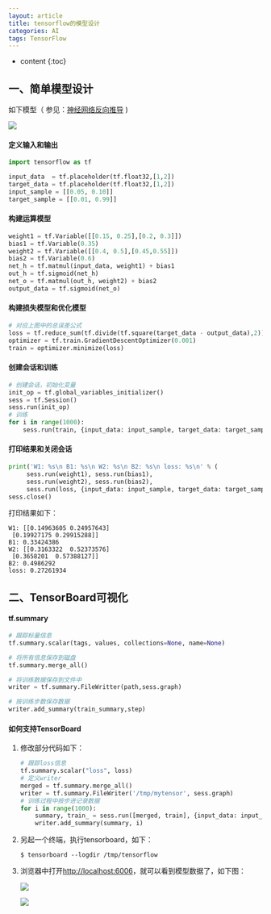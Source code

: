 ```yaml
---
layout: article
title: tensorflow的模型设计
categories: AI
tags: TensorFlow
---
```


* content
{:toc}

## 一、简单模型设计

如下模型（ 参见：[神经网络反向推导](http://harmonyhu.com/2018/05/23/neural-network/) )

![](https://harmonyhu.github.io/img/neuron.jpg)

<!--more-->

#### 定义输入和输出

```python
import tensorflow as tf

input_data  = tf.placeholder(tf.float32,[1,2])
target_data = tf.placeholder(tf.float32,[1,2])
input_sample = [[0.05, 0.10]]
target_sample = [[0.01, 0.99]]
```

#### 构建运算模型

```python
weight1 = tf.Variable([[0.15, 0.25],[0.2, 0.3]])
bias1 = tf.Variable(0.35)
weight2 = tf.Variable([[0.4, 0.5],[0.45,0.55]])
bias2 = tf.Variable(0.6)
net_h = tf.matmul(input_data, weight1) + bias1
out_h = tf.sigmoid(net_h)
net_o = tf.matmul(out_h, weight2) + bias2
output_data = tf.sigmoid(net_o)
```

#### 构建损失模型和优化模型

```python
# 对应上图中的总误差公式
loss = tf.reduce_sum(tf.divide(tf.square(target_data - output_data),2))
optimizer = tf.train.GradientDescentOptimizer(0.001)
train = optimizer.minimize(loss)
```

#### 创建会话和训练

```python
# 创建会话，初始化变量
init_op = tf.global_variables_initializer()
sess = tf.Session()
sess.run(init_op)
# 训练
for i in range(1000):
    sess.run(train, {input_data: input_sample, target_data: target_sample})
```

#### 打印结果和关闭会话

```python
print('W1: %s\n B1: %s\n W2: %s\n B2: %s\n loss: %s\n' % (
     sess.run(weight1), sess.run(bias1),
     sess.run(weight2), sess.run(bias2),
     sess.run(loss, {input_data: input_sample, target_data: target_sample})))
sess.close()
```

打印结果如下：

```shell
W1: [[0.14963605 0.24957643]
 [0.19927175 0.29915288]]
B1: 0.33424386
W2: [[0.3163322  0.52373576]
 [0.3658201  0.57388127]]
B2: 0.4986292
loss: 0.27261934
```

## 二、TensorBoard可视化

#### tf.summary

```python
# 跟踪标量信息
tf.summary.scalar(tags, values, collections=None, name=None)

# 将所有信息保存到磁盘
tf.summary.merge_all()

# 将训练数据保存到文件中
writer = tf.summary.FileWritter(path,sess.graph)

# 按训练步数保存数据
writer.add_summary(train_summary,step)
```

#### 如何支持TensorBoard

1. 修改部分代码如下：

   ```python
   # 跟踪loss信息
   tf.summary.scalar("loss", loss)
   # 定义writer
   merged = tf.summary.merge_all()
   writer = tf.summary.FileWriter('/tmp/mytensor', sess.graph)
   # 训练过程中按步进记录数据
   for i in range(1000):
       summary, train_ = sess.run([merged, train], {input_data: input_sample, target_data: target_sample})
       writer.add_summary(summary, i)
   ```

2. 另起一个终端，执行tensorboard，如下：

   ```shell
   $ tensorboard --logdir /tmp/tensorflow
   ```

3. 浏览器中打开<http://localhost:6006>，就可以看到模型数据了，如下图：

   ![](https://harmonyhu.github.io/img/tensorboard.jpg)

   ![](https://harmonyhu.github.io/img/tensorboard2.jpg)